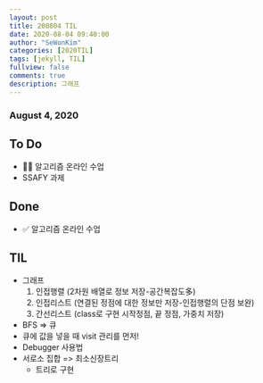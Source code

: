 ```yaml
---
layout: post
title: 200804 TIL
date: 2020-08-04 09:40:00
author: "SeWonKim"
categories: [2020TIL]
tags: [jekyll, TIL]
fullview: false
comments: true
description: 그래프
---
```


### August 4, 2020

## To Do

- 👨‍💻 알고리즘 온라인 수업
- SSAFY 과제

## Done

- ✅ 알고리즘 온라인 수업

## TIL

- 그래프
  1. 인접행렬 (2차원 배열로 정보 저장-공간복잡도多)
  2. 인접리스트 (연결된 정점에 대한 정보만 저장-인접행렬의 단점 보완)
  3. 간선리스트 (class로 구현 시작정점, 끝 정점, 가중치 저장)
- BFS => 큐
- 큐에 값을 넣을 때 visit 관리를 먼저!
- Debugger 사용법
- 서로소 집합 => 최소신장트리
  - 트리로 구현
